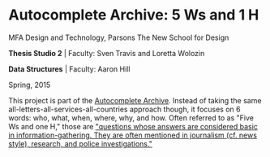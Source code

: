 # Autocomplete Archive: 5 Ws and 1 H

MFA Design and Technology, Parsons The New School for Design

**Thesis Studio 2** | Faculty: Sven Travis and Loretta Wolozin

**Data Structures** | Faculty: Aaron Hill

Spring, 2015

This project is part of the [Autocomplete Archive](https://github.com/gianordoli/autocomplete_archive). Instead of taking the same all-letters-all-services-all-countries approach though, it focuses on 6 words: who, what, when, where, why, and how. Often referred to as "Five Ws and one H," those are ["questions whose answers are considered basic in information-gathering. They are often mentioned in journalism (cf. news style), research, and police investigations."](http://en.wikipedia.org/wiki/Five_Ws)